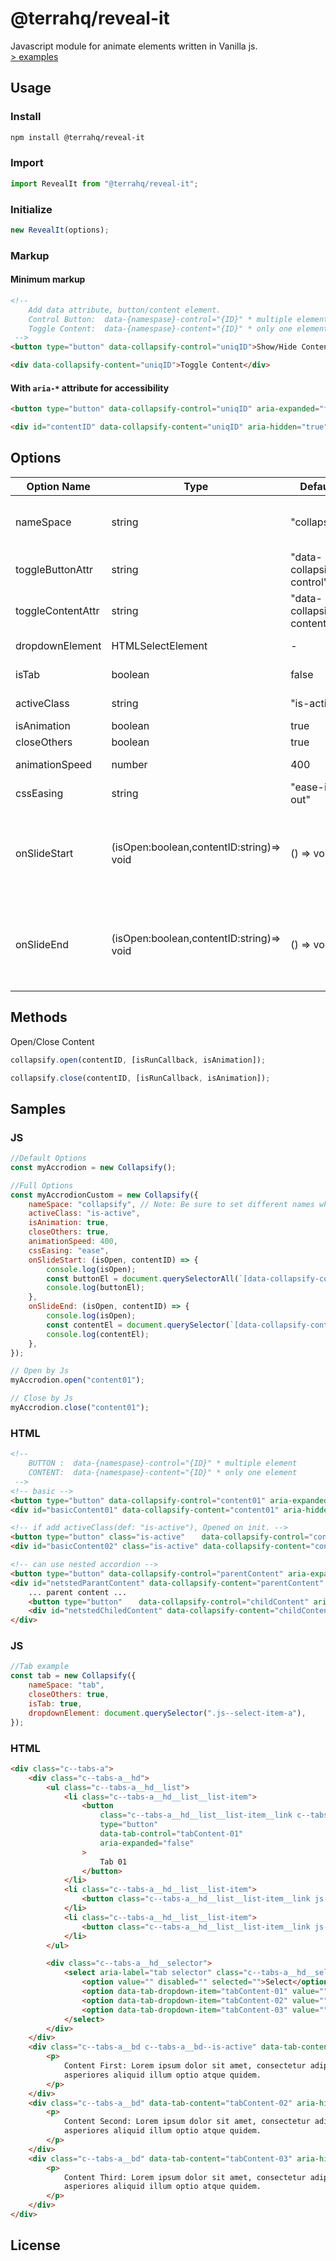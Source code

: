 # @terrahq/reveal-it

Javascript module for animate elements written in Vanilla js.  
[> examples](https://collapsify-terra.netlify.app/)

## Usage

### Install

```sh
npm install @terrahq/reveal-it
```

### Import

```javascript
import RevealIt from "@terrahq/reveal-it";
```

### Initialize

```javascript
new RevealIt(options);
```

### Markup

#### Minimum markup

```html
<!-- 
    Add data attribute, button/content element.
    Control Button:  data-{namespase}-control="{ID}" * multiple elements
    Toggle Content:  data-{namespase}-content="{ID}" * only one element
 -->
<button type="button" data-collapsify-control="uniqID">Show/Hide Content</button>

<div data-collapsify-content="uniqID">Toggle Content</div>
```

#### With `aria-*` attribute for accessibility

```html
<button type="button" data-collapsify-control="uniqID" aria-expanded="false" aria-controls="contentID">Show/Hide Content</button>

<div id="contentID" data-collapsify-content="uniqID" aria-hidden="true">Toggle Content</div>
```

## Options

| Option Name       | Type                                     | Default                   | Desc                                                                                                                     |
| ----------------- | ---------------------------------------- | ------------------------- | ------------------------------------------------------------------------------------------------------------------------ |
| nameSpace         | string                                   | "collapsify"              | Set namespace for "toggleButtonAttr", "toggleContentAttr" & "toggleSelectOptionsAttr"                                    |
| toggleButtonAttr  | string                                   | "data-collapsify-control" | data attribute for Button Element                                                                                        |
| toggleContentAttr | string                                   | "data-collapsify-content" | data attribute for Content                                                                                               |
| dropdownElement   | HTMLSelectElement                        | -                         | HTML dropdown element for tablets/mobiles                                                                                |
| isTab             | boolean                                  | false                     | The package being used for tabs                                                                                          |
| activeClass       | string                                   | "is-active"               | Add class on opened Element                                                                                              |
| isAnimation       | boolean                                  | true                      | animation Slide                                                                                                          |
| closeOthers       | boolean                                  | true                      | Close others Content                                                                                                     |
| animationSpeed    | number                                   | 400                       | css transition duration(ms)                                                                                              |
| cssEasing         | string                                   | "ease-in-out"             | css transition easing (only isAnimation:true)                                                                            |
| onSlideStart      | (isOpen:boolean,contentID:string)=> void | () => void                | Callback on Open/Close Animation Start <br> @param {Boolean} isOpen <br> @param {String} contentID \* Don't ID Attribute |
| onSlideEnd        | (isOpen:boolean,contentID:string)=> void | () => void                | Callback on Open/Close Animation End <br> @param {Boolean} isOpen <br> @param {String} contentID \* Don't ID Attribute   |

## Methods

Open/Close Content

```javascript
collapsify.open(contentID, [isRunCallback, isAnimation]);
```

```javascript
collapsify.close(contentID, [isRunCallback, isAnimation]);
```

## Samples

### JS

```javascript
//Default Options
const myAccrodion = new Collapsify();

//Full Options
const myAccrodionCustom = new Collapsify({
    nameSpace: "collapsify", // Note: Be sure to set different names when creating multiple instances
    activeClass: "is-active",
    isAnimation: true,
    closeOthers: true,
    animationSpeed: 400,
    cssEasing: "ease",
    onSlideStart: (isOpen, contentID) => {
        console.log(isOpen);
        const buttonEl = document.querySelectorAll(`[data-collapsify-control='${contentID}']`);
        console.log(buttonEl);
    },
    onSlideEnd: (isOpen, contentID) => {
        console.log(isOpen);
        const contentEl = document.querySelector(`[data-collapsify-content='${contentID}']`);
        console.log(contentEl);
    },
});

// Open by Js
myAccrodion.open("content01");

// Close by Js
myAccrodion.close("content01");
```

### HTML

```html
<!-- 
    BUTTON :  data-{namespase}-control="{ID}" * multiple element
    CONTENT:  data-{namespase}-content="{ID}" * only one element
 -->
<!-- basic -->
<button type="button" data-collapsify-control="content01" aria-expanded="false" aria-controls="basicContent01">Show/Hide Content 01</button>
<div id="basicContent01" data-collapsify-content="content01" aria-hidden="true">... Content 01 ...</div>

<!-- if add activeClass(def: "is-active"), Opened on init. -->
<button type="button" class="is-active" 　 data-collapsify-control="content02" aria-expanded="true" aria-controls="basicContent02">Show/Hide Content 02</button>
<div id="basicContent02" class="is-active" data-collapsify-content="content02" aria-hidden="false">... Content 02 ...</div>

<!-- can use nested accordion -->
<button type="button" data-collapsify-control="parentContent" aria-expanded="true" aria-controls="netstedParantContent">Show/Hide parent content</button>
<div id="netstedParantContent" data-collapsify-content="parentContent" aria-hidden="true">
    ... parent content ...
    <button type="button" 　 data-collapsify-control="childContent" aria-expanded="true" aria-controls="netstedChiledContent">Show/Hide child content</button>
    <div id="netstedChiledContent" data-collapsify-content="childContent" aria-hidden="true">... child content ...</div>
</div>
```

### JS

```javascript
//Tab example
const tab = new Collapsify({
    nameSpace: "tab",
    closeOthers: true,
    isTab: true,
    dropdownElement: document.querySelector(".js--select-item-a"),
});
```

### HTML

```html
<div class="c--tabs-a">
    <div class="c--tabs-a__hd">
        <ul class="c--tabs-a__hd__list">
            <li class="c--tabs-a__hd__list__list-item">
                <button
                    class="c--tabs-a__hd__list__list-item__link c--tabs-a__hd__list__list-item__link--is-active js--select-tab"
                    type="button"
                    data-tab-control="tabContent-01"
                    aria-expanded="false"
                >
                    Tab 01
                </button>
            </li>
            <li class="c--tabs-a__hd__list__list-item">
                <button class="c--tabs-a__hd__list__list-item__link js--select-tab" type="button" data-tab-control="tabContent-02" aria-expanded="false">Tab 02</button>
            </li>
            <li class="c--tabs-a__hd__list__list-item">
                <button class="c--tabs-a__hd__list__list-item__link js--select-tab" type="button" data-tab-control="tabContent-03" aria-expanded="false">Tab 03</button>
            </li>
        </ul>

        <div class="c--tabs-a__hd__selector">
            <select aria-label="tab selector" class="c--tabs-a__hd__selector__item js--select-item-a">
                <option value="" disabled="" selected="">Select</option>
                <option data-tab-dropdown-item="tabContent-01" value="">option 01</option>
                <option data-tab-dropdown-item="tabContent-02" value="">option 02</option>
                <option data-tab-dropdown-item="tabContent-03" value="">option 03</option>
            </select>
        </div>
    </div>
    <div class="c--tabs-a__bd c--tabs-a__bd--is-active" data-tab-content="tabContent-01" aria-hidden="true">
        <p>
            Content First: Lorem ipsum dolor sit amet, consectetur adipisicing elit. Dolores nostrum amet excepturi eum. Quo labore, est inventore incidunt debitis voluptatum qui itaque iste quam,
            asperiores aliquid illum optio atque quidem.
        </p>
    </div>
    <div class="c--tabs-a__bd" data-tab-content="tabContent-02" aria-hidden="true">
        <p>
            Content Second: Lorem ipsum dolor sit amet, consectetur adipisicing elit. Dolores nostrum amet excepturi eum. Quo labore, est inventore incidunt debitis voluptatum qui itaque iste quam,
            asperiores aliquid illum optio atque quidem.
        </p>
    </div>
    <div class="c--tabs-a__bd" data-tab-content="tabContent-03" aria-hidden="true">
        <p>
            Content Third: Lorem ipsum dolor sit amet, consectetur adipisicing elit. Dolores nostrum amet excepturi eum. Quo labore, est inventore incidunt debitis voluptatum qui itaque iste quam,
            asperiores aliquid illum optio atque quidem.
        </p>
    </div>
</div>
```

## License

